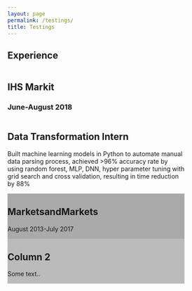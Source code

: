 ```yaml
---
layout: page
permalink: /testings/
title: Testings
---
```


<!DOCTYPE html>
<html>
<head>
<meta name="viewport" content="width=device-width, initial-scale=1">
<style>
* {
  box-sizing: border-box;
}

/* Create two unequal columns that floats next to each other */
.column {
  float: left;
  padding: 10px;
  height: 200px; /* Should be removed. Only for demonstration */
}

.left {
  width: 30%;
}

.right {
  width: 70%;
}

/* Clear floats after the columns */
.row:after {
  content: "";
  display: table;
  clear: both;
}
</style>
</head>
<body>

<h2>Experience</h2>

<div class="row">
  <div class="column left" style="background-color:#00000;">
    <h2>IHS Markit</h2>
    <h3>June-August 2018</h3>
  </div>
  <div class="column right" style="background-color:#00000;">
    <h2>Data Transformation Intern</h2>
    <p>Built machine learning models in Python to automate manual data parsing process,
achieved >96% accuracy rate by using random forest, MLP, DNN, hyper parameter
tuning with grid search and cross validation, resulting in time reduction by 88%
</p>
  </div>
  
  <div class="column left" style="background-color:#aaa;">
    <h2>MarketsandMarkets</h2>
    <p>August 2013-July 2017</p>
  </div>
  
  <div class="column right" style="background-color:#bbb;">
    <h2>Column 2</h2>
    <p>Some text..</p>
  </div>
</div>

</body>
</html>
